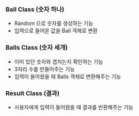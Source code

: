 ### Ball Class (숫자 하나)
- Random 으로 숫자를 생성하는 기능
- 입력으로 들어온 값을 Ball 객체로 변환


### Balls Class (숫자 세개)
- 이미 있던 숫자와 겹치는지 확인하는 기능
- 3자리 수를 만들어주는 기능
- 입력이 들어왔을 때 Balls 객체로 변환해주는 기능

### Result Class (결과)
- 사용자에게 입력이 들어왔을 때 결과를 반환해주는 기능